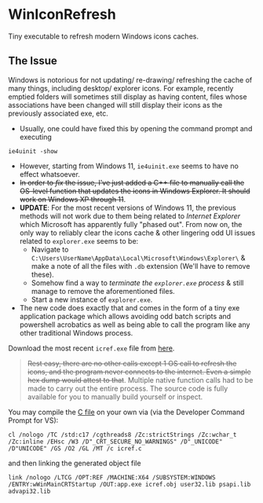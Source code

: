# WinIconRefresh
Tiny executable to refresh modern Windows icons caches.

## The Issue
Windows is notorious for not updating/ re-drawing/ refreshing the cache of many things, including desktop/ explorer icons. For example, recently emptied folders will sometimes still display as having content, files whose associations have been changed will still display their icons as the previously associated exe, etc.

* Usually, one could have fixed this by opening the command prompt and executing
```
ie4uinit -show
```
* However, starting from Windows 11, `ie4uinit.exe` seems to have no effect whatsoever.
* ~~In order to _fix_ the issue, I've just added a C++ file to manually call the OS-level function that updates the icons in Windows Explorer. It should work on Windows XP through 11~~.
* __UPDATE__: For the most recent versions of Windows 11, the previous methods will not work due to them being related to _Internet Explorer_ which Microsoft has apparently fully "phased out". From now on, the only way to reliably clear the icons cache & other lingering odd UI issues related to `explorer.exe` seems to be:
  * Navigate to `C:\Users\UserName\AppData\Local\Microsoft\Windows\Explorer\` & make a note of all the files with `.db` extension (We'll have to remove these).
  * Somehow find a way to _terminate the `explorer.exe` process_ & still manage to remove the aforementioned files.
  * Start a new instance of `explorer.exe`.
* The new code does exactly that and comes in the form of a tiny exe application package which allows avoiding odd batch scripts and powershell acrobatics as well as being able to call the program like any other traditional Windows process.

Download the most recent `icref.exe` file from [here](https://github.com/twosixfoursix/WinIconRefresh/releases).

> ~~Rest easy, there are no other calls except 1 OS call to refresh the icons, and the program never connects to the internet. Even a simple hex dump would attest to that~~. Multiple native function calls had to be made to carry out the entire process. The source code is fully available for you to manually build yourself or inspect.

You may compile the [C file](https://github.com/twosixfoursix/WinIconRefresh/blob/main/icref/icref.c) on your own via (via the Developer Command Prompt for VS):
```
cl /nologo /TC /std:c17 /cgthreads8 /Zc:strictStrings /Zc:wchar_t /Zc:inline /EHsc /W3 /D"_CRT_SECURE_NO_WARNINGS" /D"_UNICODE" /D"UNICODE" /GS /O2 /GL /MT /c icref.c
```
and then linking the generated object file
```
link /nologo /LTCG /OPT:REF /MACHINE:X64 /SUBSYSTEM:WINDOWS /ENTRY:wWinMainCRTStartup /OUT:app.exe icref.obj user32.lib psapi.lib advapi32.lib
```
